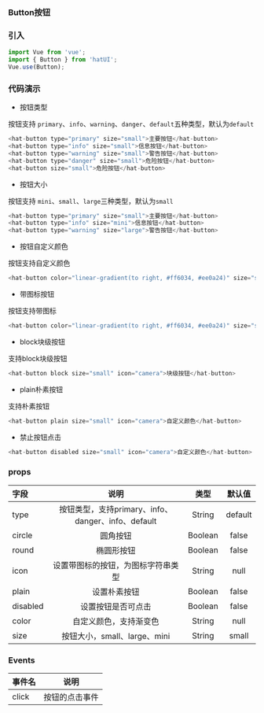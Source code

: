### Button按钮

### 引入

```js
import Vue from 'vue';
import { Button } from 'hatUI';
Vue.use(Button);
```

### 代码演示

- 按钮类型

按钮支持 `primary`、`info`、`warning`、`danger`、`default`五种类型，默认为`default`

```js
<hat-button type="primary" size="small">主要按钮</hat-button>
<hat-button type="info" size="small">信息按钮</hat-button>
<hat-button type="warning" size="small">警告按钮</hat-button>
<hat-button type="danger" size="small">危险按钮</hat-button>
<hat-button size="small">危险按钮</hat-button>
```
- 按钮大小

按钮支持 `mini`、`small`、`large`三种类型，默认为`small`

```js
<hat-button type="primary" size="small">主要按钮</hat-button>
<hat-button type="info" size="mini">信息按钮</hat-button>
<hat-button type="warning" size="large">警告按钮</hat-button>
```
- 按钮自定义颜色

按钮支持自定义颜色

```js
<hat-button color="linear-gradient(to right, #ff6034, #ee0a24)" size="small">自定义颜色</hat-button>
```
- 带图标按钮

按钮支持带图标

```js
<hat-button color="linear-gradient(to right, #ff6034, #ee0a24)" size="small" icon="camera">朴素按钮</hat-button>
```
- block块级按钮

支持block块级按钮

```js
<hat-button block size="small" icon="camera">块级按钮</hat-button>
```
- plain朴素按钮

支持朴素按钮

```js
<hat-button plain size="small" icon="camera">自定义颜色</hat-button>
```
- 禁止按钮点击

```js
<hat-button disabled size="small" icon="camera">自定义颜色</hat-button>
```



### props

| 字段    | 说明    | 类型 |默认值|
| :------------- |:-------------:| :-----:|:-------:|
| type  | 按钮类型，支持primary、info、danger、info、default | String |default|
| circle  | 圆角按钮   |  Boolean |false|
| round | 椭圆形按钮   | Boolean| false|
|icon|设置带图标的按钮，为图标字符串类型|String|null|
|plain|设置朴素按钮|Boolean|false|
|disabled |设置按钮是否可点击|Boolean|false|
|color |自定义颜色，支持渐变色|String|null|
|size |按钮大小，small、large、mini|String|small|

### Events

| 事件名    | 说明   |
| :------------- |:-------------:|
| click  | 按钮的点击事件 | 

<ClientOnly>
  <demo componentName="badge" />
</ClientOnly>

